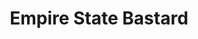 ---
title: "Empire State Bastard"
summary: "Side-project of frontman Simon Neil and Mike Vennart"
image: "empire-state-bastard.jpg"
apple_music_artist_url: "https://music.apple.com/gb/artist/empire-state-bastard/1676172564"
wikipedia_url: "none"
---